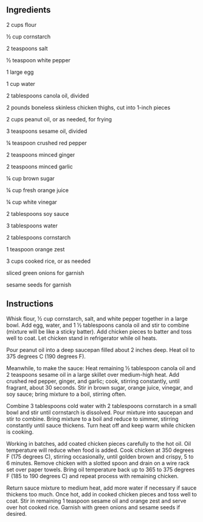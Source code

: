 ## Ingredients

2 cups flour

½ cup cornstarch

2 teaspoons salt

½ teaspoon white pepper

1 large egg

1 cup water

2 tablespoons canola oil, divided

2 pounds boneless skinless chicken thighs, cut into 1-inch pieces

2 cups peanut oil, or as needed, for frying

3 teaspoons sesame oil, divided

¼ teaspoon crushed red pepper

2 teaspoons minced ginger

2 teaspoons minced garlic

¼ cup brown sugar

¼ cup fresh orange juice

¼ cup white vinegar

2 tablespoons soy sauce

3 tablespoons water

2 tablespoons cornstarch

1 teaspoon orange zest

3 cups cooked rice, or as needed

sliced green onions for garnish

sesame seeds for garnish

## Instructions

Whisk flour, ½ cup cornstarch, salt, and white pepper together in a large bowl. Add egg, water, and 1 ½ tablespoons canola oil and stir to combine (mixture will be like a sticky batter). Add chicken pieces to batter and toss well to coat. Let chicken stand in refrigerator while oil heats.

Pour peanut oil into a deep saucepan filled about 2 inches deep. Heat oil to 375 degrees C (190 degrees F).

Meanwhile, to make the sauce: Heat remaining ½ tablespoon canola oil and 2 teaspoons sesame oil in a large skillet over medium-high heat. Add crushed red pepper, ginger, and garlic; cook, stirring constantly, until fragrant, about 30 seconds. Stir in brown sugar, orange juice, vinegar, and soy sauce; bring mixture to a boil, stirring often.

Combine 3 tablespoons cold water with 2 tablespoons cornstarch in a small bowl and stir until cornstarch is dissolved. Pour mixture into saucepan and stir to combine. Bring mixture to a boil and reduce to simmer, stirring constantly until sauce thickens. Turn heat off and keep warm while chicken is cooking.

Working in batches, add coated chicken pieces carefully to the hot oil. Oil temperature will reduce when food is added. Cook chicken at 350 degrees F (175 degrees C), stirring occasionally, until golden brown and crispy, 5 to 6 minutes. Remove chicken with a slotted spoon and drain on a wire rack set over paper towels. Bring oil temperature back up to 365 to 375 degrees F (185 to 190 degrees C) and repeat process with remaining chicken.

Return sauce mixture to medium heat, add more water if necessary if sauce thickens too much. Once hot, add in cooked chicken pieces and toss well to coat. Stir in remaining 1 teaspoon sesame oil and orange zest and serve over hot cooked rice. Garnish with green onions and sesame seeds if desired.
